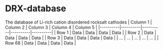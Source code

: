 # DRX-database
The database of Li-rich cation disordered rocksalt cathodes
| Column 1 | Column 2 | Column 3 | Column 4 | Column 5 |
|----------|----------|----------|----------|----------|
| Row 1    | Data     | Data     | Data     | Data     |
| Row 2    | Data     | Data     | Data     | Data     |
| Row 3    | Data     | Data     | Data     | Data     |
| ...      | ...      | ...      | ...      | ...      |
| Row 68   | Data     | Data     | Data     | Data     |
